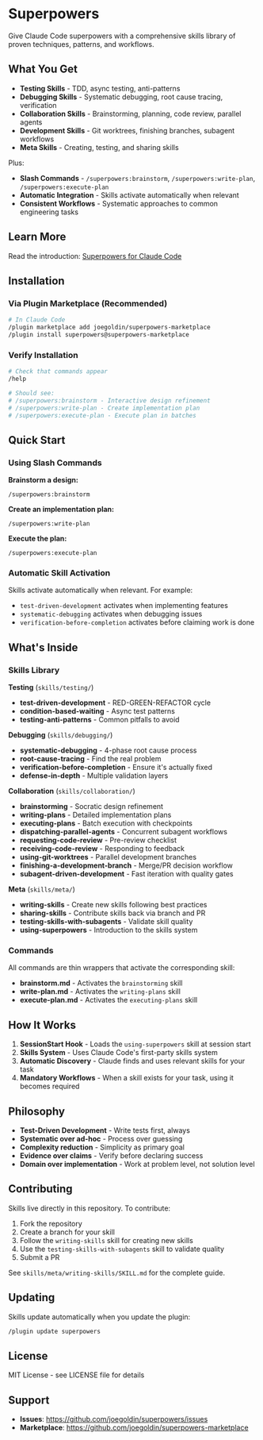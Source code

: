 # Superpowers

Give Claude Code superpowers with a comprehensive skills library of proven techniques, patterns, and workflows.

## What You Get

- **Testing Skills** - TDD, async testing, anti-patterns
- **Debugging Skills** - Systematic debugging, root cause tracing, verification
- **Collaboration Skills** - Brainstorming, planning, code review, parallel agents
- **Development Skills** - Git worktrees, finishing branches, subagent workflows
- **Meta Skills** - Creating, testing, and sharing skills

Plus:
- **Slash Commands** - `/superpowers:brainstorm`, `/superpowers:write-plan`, `/superpowers:execute-plan`
- **Automatic Integration** - Skills activate automatically when relevant
- **Consistent Workflows** - Systematic approaches to common engineering tasks

## Learn More

Read the introduction: [Superpowers for Claude Code](https://blog.fsck.com/2025/10/09/superpowers/)

## Installation

### Via Plugin Marketplace (Recommended)

```bash
# In Claude Code
/plugin marketplace add joegoldin/superpowers-marketplace
/plugin install superpowers@superpowers-marketplace
```

### Verify Installation

```bash
# Check that commands appear
/help

# Should see:
# /superpowers:brainstorm - Interactive design refinement
# /superpowers:write-plan - Create implementation plan
# /superpowers:execute-plan - Execute plan in batches
```

## Quick Start

### Using Slash Commands

**Brainstorm a design:**
```
/superpowers:brainstorm
```

**Create an implementation plan:**
```
/superpowers:write-plan
```

**Execute the plan:**
```
/superpowers:execute-plan
```

### Automatic Skill Activation

Skills activate automatically when relevant. For example:
- `test-driven-development` activates when implementing features
- `systematic-debugging` activates when debugging issues
- `verification-before-completion` activates before claiming work is done

## What's Inside

### Skills Library

**Testing** (`skills/testing/`)
- **test-driven-development** - RED-GREEN-REFACTOR cycle
- **condition-based-waiting** - Async test patterns
- **testing-anti-patterns** - Common pitfalls to avoid

**Debugging** (`skills/debugging/`)
- **systematic-debugging** - 4-phase root cause process
- **root-cause-tracing** - Find the real problem
- **verification-before-completion** - Ensure it's actually fixed
- **defense-in-depth** - Multiple validation layers

**Collaboration** (`skills/collaboration/`)
- **brainstorming** - Socratic design refinement
- **writing-plans** - Detailed implementation plans
- **executing-plans** - Batch execution with checkpoints
- **dispatching-parallel-agents** - Concurrent subagent workflows
- **requesting-code-review** - Pre-review checklist
- **receiving-code-review** - Responding to feedback
- **using-git-worktrees** - Parallel development branches
- **finishing-a-development-branch** - Merge/PR decision workflow
- **subagent-driven-development** - Fast iteration with quality gates

**Meta** (`skills/meta/`)
- **writing-skills** - Create new skills following best practices
- **sharing-skills** - Contribute skills back via branch and PR
- **testing-skills-with-subagents** - Validate skill quality
- **using-superpowers** - Introduction to the skills system

### Commands

All commands are thin wrappers that activate the corresponding skill:

- **brainstorm.md** - Activates the `brainstorming` skill
- **write-plan.md** - Activates the `writing-plans` skill
- **execute-plan.md** - Activates the `executing-plans` skill

## How It Works

1. **SessionStart Hook** - Loads the `using-superpowers` skill at session start
2. **Skills System** - Uses Claude Code's first-party skills system
3. **Automatic Discovery** - Claude finds and uses relevant skills for your task
4. **Mandatory Workflows** - When a skill exists for your task, using it becomes required

## Philosophy

- **Test-Driven Development** - Write tests first, always
- **Systematic over ad-hoc** - Process over guessing
- **Complexity reduction** - Simplicity as primary goal
- **Evidence over claims** - Verify before declaring success
- **Domain over implementation** - Work at problem level, not solution level

## Contributing

Skills live directly in this repository. To contribute:

1. Fork the repository
2. Create a branch for your skill
3. Follow the `writing-skills` skill for creating new skills
4. Use the `testing-skills-with-subagents` skill to validate quality
5. Submit a PR

See `skills/meta/writing-skills/SKILL.md` for the complete guide.

## Updating

Skills update automatically when you update the plugin:

```bash
/plugin update superpowers
```

## License

MIT License - see LICENSE file for details

## Support

- **Issues**: https://github.com/joegoldin/superpowers/issues
- **Marketplace**: https://github.com/joegoldin/superpowers-marketplace
